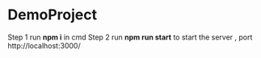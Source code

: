 # DemoProject

Step 1 run **npm i** in cmd
Step 2 run **npm run start** to start the server , port http://localhost:3000/
